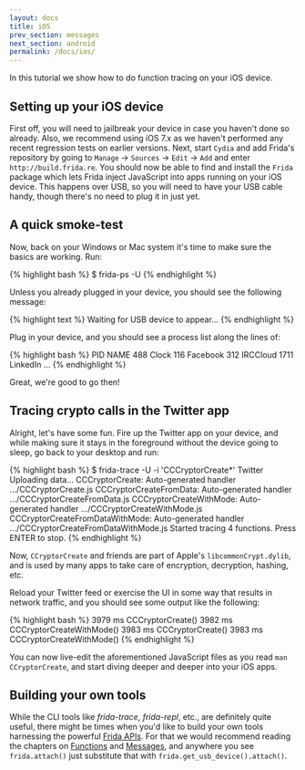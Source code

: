 ```yaml
---
layout: docs
title: iOS
prev_section: messages
next_section: android
permalink: /docs/ios/
---
```


In this tutorial we show how to do function tracing on your iOS device.

## Setting up your iOS device

First off, you will need to jailbreak your device in case you haven't done so
already. Also, we recommend using iOS 7.x as we haven't performed any recent
regression tests on earlier versions.
Next, start `Cydia` and add Frida's repository by going to `Manage` ->
`Sources` -> `Edit` -> `Add` and enter `http://build.frida.re`. You should now
be able to find and install the `Frida` package which lets Frida inject
JavaScript into apps running on your iOS device. This happens over USB,
so you will need to have your USB cable handy, though there's no need to
plug it in just yet.

## A quick smoke-test

Now, back on your Windows or Mac system it's time to make sure the basics
are working. Run:

{% highlight bash %}
$ frida-ps -U
{% endhighlight %}

Unless you already plugged in your device, you should see the following
message:

{% highlight text %}
Waiting for USB device to appear...
{% endhighlight %}

Plug in your device, and you should see a process list along the lines of:

{% highlight bash %}
 PID NAME
 488 Clock
 116 Facebook
 312 IRCCloud
1711 LinkedIn
…
{% endhighlight %}

Great, we're good to go then!

## Tracing crypto calls in the Twitter app

Alright, let's have some fun. Fire up the Twitter app on your device, and while
making sure it stays in the foreground without the device going to sleep, go
back to your desktop and run:

{% highlight bash %}
$ frida-trace -U -i 'CCCryptorCreate*' Twitter
Uploading data...
CCCryptorCreate: Auto-generated handler …/CCCryptorCreate.js
CCCryptorCreateFromData: Auto-generated handler …/CCCryptorCreateFromData.js
CCCryptorCreateWithMode: Auto-generated handler …/CCCryptorCreateWithMode.js
CCCryptorCreateFromDataWithMode: Auto-generated handler …/CCCryptorCreateFromDataWithMode.js
Started tracing 4 functions. Press ENTER to stop.
{% endhighlight %}

Now, `CCryptorCreate` and friends are part of Apple's `libcommonCrypt.dylib`,
and is used by many apps to take care of encryption, decryption, hashing, etc.

Reload your Twitter feed or exercise the UI in some way that results in network
traffic, and you should see some output like the following:

{% highlight bash %}
3979 ms	CCCryptorCreate()
3982 ms	CCCryptorCreateWithMode()
3983 ms	CCCryptorCreate()
3983 ms	CCCryptorCreateWithMode()
{% endhighlight %}

You can now live-edit the aforementioned JavaScript files as you read
`man CCryptorCreate`, and start diving deeper and deeper into your iOS apps.

## Building your own tools

While the CLI tools like *frida-trace*, *frida-repl*, etc., are definitely
quite useful, there might be times when you'd like to build your own tools
harnessing the powerful [Frida APIs](/docs/javascript-api/). For that we would
recommend reading the chapters on [Functions](/docs/functions) and
[Messages](/docs/functions), and anywhere you see `frida.attach()` just
substitute that with `frida.get_usb_device().attach()`.
